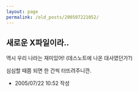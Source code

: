 ```yaml
---
layout: page
permalink: /old_posts/200507221052/
---
```


## 새로운 X파일이라..

역시 우리 나라는 재미있어! (데스노트에 나온 대사였던가?)

심심할 때쯤 되면 한 건씩 터뜨려주니깐.





- 2005/07/22 10:52 작성